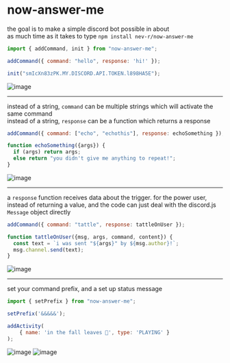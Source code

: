# now-answer-me
the goal is to make a simple discord bot possible in about  
as much time as it takes to type `npm install nev-r/now-answer-me`

```js
import { addCommand, init } from "now-answer-me";

addCommand({ command: "hello", response: 'hi!' });

init("smIcXn83zPK.MY.DISCORD.API.TOKEN.l898HA5E");
```

![image](https://user-images.githubusercontent.com/68782081/90107344-81c17f80-dcfd-11ea-947e-d1c8d6f19d20.png)

<hr/>

instead of a string, `command` can be multiple strings which will activate the same command  
instead of a string, `response` can be a function which returns a response
```js
addCommand({ command: ["echo", "echothis"], response: echoSomething });

function echoSomething({args}) {
  if (args) return args;
  else return "you didn't give me anything to repeat!";
}
```

![image](https://user-images.githubusercontent.com/68782081/90107335-7ec68f00-dcfd-11ea-859f-292873796362.png)

<hr/>

a `response` function receives data about the trigger. for the power user, instead of returning a value,
and the code can just deal with the discord.js `Message` object directly
```js
addCommand({ command: "tattle", response: tattleOnUser });

function tattleOnUser({msg, args, command, content}) {
  const text = `i was sent "${args}" by ${msg.author}!`;
  msg.channel.send(text);
}
```

![image](https://user-images.githubusercontent.com/68782081/90107315-7706ea80-dcfd-11ea-9a3b-1fb95c126120.png)

<hr/>

set your command prefix, and a set up status message
```js
import { setPrefix } from "now-answer-me";

setPrefix('&&&&&');

addActivity(
	{ name: 'in the fall leaves 🍃', type: 'PLAYING' }
);
```

![image](https://user-images.githubusercontent.com/68782081/90108928-dd8d0800-dcff-11ea-9ca8-fe19f31594d6.png) ![image](https://user-images.githubusercontent.com/68782081/90109372-92bfc000-dd00-11ea-81e9-2875185b14cd.png)